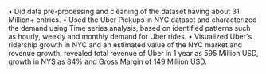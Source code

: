 • Did data pre-processing and cleaning of the dataset having about 31 Million+ entries.
• Used the Uber Pickups in NYC dataset and characterized the demand using Time series analysis, based on identified patterns such as hourly, weekly and monthly demand for Uber rides.
• Visualized Uber's ridership growth in NYC and an estimated value of the NYC market and revenue growth, revealed total revenue of Uber in 1 year as 595 Million USD, growth in NYS as 84% and Gross Margin of 149 Million USD.
